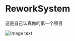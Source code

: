 # ReworkSystem
这是自己认真做的第一个项目

![Image text](https://github.com/FoxconnPeter/ReworkSystem/blob/master/jjjjjjj.gif?raw=true)
